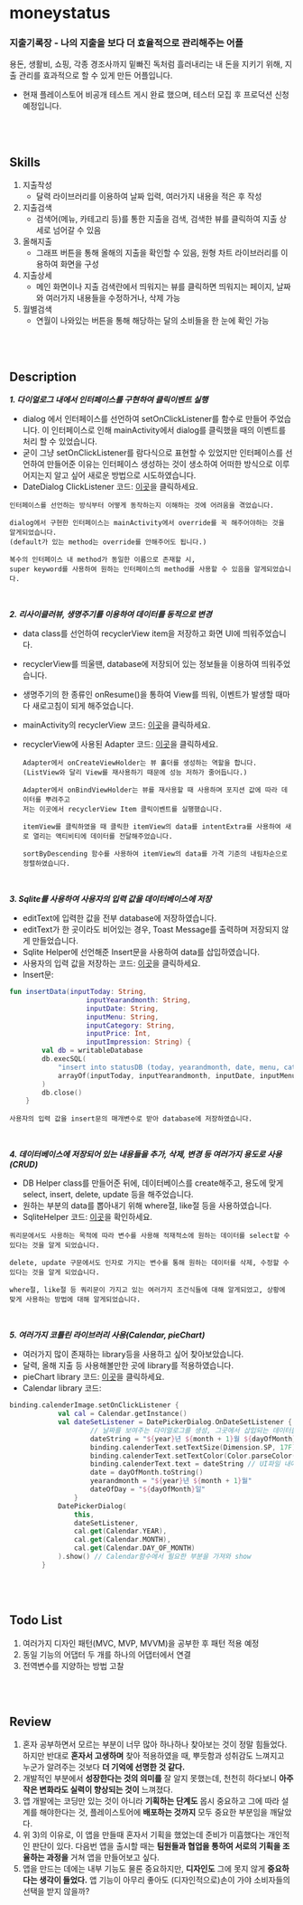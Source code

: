 # moneystatus

### 지출기록장 - 나의 지출을 보다 더 효율적으로 관리해주는 어플
용돈, 생활비, 쇼핑, 각종 경조사까지 밑빠진 독처럼 흘러내리는 내 돈을 지키기 위해, 지출 관리를 효과적으로 할 수 있게 만든 어플입니다.
* 현재 플레이스토어 비공개 테스트 게시 완료 했으며, 테스터 모집 후 프로덕션 신청 예정입니다.

<br><br>

__Skills__
---
1. 지출작성
    - 달력 라이브러리를 이용하여 날짜 입력, 여러가지 내용을 적은 후 작성
2. 지출검색
    - 검색어(메뉴, 카테고리 등)를 통한 지출을 검색, 검색한 뷰를 클릭하여 지출 상세로 넘어갈 수 있음
3. 올해지출
    - 그래프 버튼을 통해 올해의 지출을 확인할 수 있음, 원형 차트 라이브러리를 이용하여 화면을 구성
4. 지출상세
    - 메인 화면이나 지출 검색란에서 띄워지는 뷰를 클릭하면 띄워지는 페이지, 날짜와 여러가지 내용들을 수정하거나, 삭제 가능
5. 월별검색
    - 연월이 나와있는 버튼을 통해 해당하는 달의 소비들을 한 눈에 확인 가능

<br><br>

__Description__
---

___1. 다이얼로그 내에서 인터페이스를 구현하여 클릭이벤트 실행___
- dialog 에서 인터페이스를 선언하여 setOnClickListener를 함수로 만들어 주었습니다. 이 인터페이스로 인해 mainActivity에서 dialog를 클릭했을 때의 이벤트를 처리 할 수 있었습니다.
- 굳이 그냥 setOnClickListener를 람다식으로 표현할 수 있었지만 인터페이스를 선언하여 만들어준 이유는 인터페이스 생성하는 것이 생소하여 어떠한 방식으로 이루어지는지 알고 싶어 새로운 방법으로 시도하였습니다.
- DateDialog ClickListener 코드: [이곳](https://github.com/JunHyeok0205/moneystatus/blob/master/app/src/main/java/com/JunHyeok0205/portfolio/moneystatus/DateDialog.kt)을 클릭하세요.

```
인터페이스를 선언하는 방식부터 어떻게 동작하는지 이해하는 것에 어려움을 겪었습니다.
```
```
dialog에서 구현한 인터페이스는 mainActivity에서 override를 꼭 해주어야하는 것을 알게되었습니다.
(default가 있는 method는 override를 안해주어도 됩니다.)
```
```
복수의 인터페이스 내 method가 동일한 이름으로 존재할 시,
super keyword를 사용하여 원하는 인터페이스의 method를 사용할 수 있음을 알게되었습니다.
```


<br>


___2. 리사이클러뷰, 생명주기를 이용하여 데이터를 동적으로 변경___
- data class를 선언하여 recyclerView item을 저장하고 화면 UI에 띄워주었습니다.
- recyclerView를 띄울땐, database에 저장되어 있는 정보들을 이용하여 띄워주었습니다.
- 생명주기의 한 종류인 onResume()을 통하여 View를 띄워, 이벤트가 발생할 때마다 새로고침이 되게 해주었습니다.
- mainActivity의 recyclerView 코드: [이곳](https://github.com/JunHyeok0205/moneystatus/blob/master/app/src/main/java/com/JunHyeok0205/portfolio/moneystatus/MainActivity.kt)을 클릭하세요.
- recyclerView에 사용된 Adapter 코드: [이곳](https://github.com/JunHyeok0205/moneystatus/blob/master/app/src/main/java/com/JunHyeok0205/portfolio/moneystatus/ItemAdapter.kt)을 클릭하세요.

   ```
   Adapter에서 onCreateViewHolder는 뷰 홀더를 생성하는 역할을 합니다.
   (ListView와 달리 View를 재사용하기 때문에 성능 저하가 줄어듭니다.)
   ```
   ```
   Adapter에서 onBindViewHolder는 뷰를 재사용할 때 사용하며 포지션 값에 따라 데이터를 뿌려주고
   저는 이곳에서 recyclerView Item 클릭이벤트를 실행했습니다.
   ```
   ```
   itemView를 클릭하였을 때 클릭한 itemView의 data를 intentExtra를 사용하여 새로 열리는 액티비티에 데이터를 전달해주었습니다.
   ```
   ```
   sortByDescending 함수를 사용하여 itemView의 data를 가격 기준의 내림차순으로 정렬하였습니다.
   ```


<br>


___3. Sqlite를 사용하여 사용자의 입력 값을 데이터베이스에 저장___
- editText에 입력한 값을 전부 database에 저장하였습니다.
- editText가 한 곳이라도 비어있는 경우, Toast Message를 출력하며 저장되지 않게 만들었습니다.
- Sqlite Helper에 선언해준 Insert문을 사용하여 data를 삽입하였습니다.
- 사용자의 입력 값을 저장하는 코드: [이곳](https://github.com/JunHyeok0205/moneystatus/blob/master/app/src/main/java/com/JunHyeok0205/portfolio/moneystatus/MoneySpendingWrite.kt)을 클릭하세요.
- Insert문:
```kotlin
fun insertData(inputToday: String,
                   inputYearandmonth: String,
                   inputDate: String,
                   inputMenu: String,
                   inputCategory: String,
                   inputPrice: Int,
                   inputImpression: String) {
        val db = writableDatabase
        db.execSQL(
            "insert into statusDB (today, yearandmonth, date, menu, category, price, impression) values (?,?,?,?,?,?,?)",
            arrayOf(inputToday, inputYearandmonth, inputDate, inputMenu, inputCategory, inputPrice, inputImpression)
        )
        db.close()
    }
```
    사용자의 입력 값을 insert문의 매개변수로 받아 database에 저장하였습니다.


<br>


___4. 데이터베이스에 저장되어 있는 내용들을 추가, 삭제, 변경 등 여러가지 용도로 사용(CRUD)___
- DB Helper class를 만들어준 뒤에, 데이터베이스를 create해주고, 용도에 맞게 select, insert, delete, update 등을 해주었습니다.
- 원하는 부분의 data를 뽑아내기 위해 where절, like절 등을 사용하였습니다.
- SqliteHelper 코드: [이곳](https://github.com/JunHyeok0205/moneystatus/blob/master/app/src/main/java/com/JunHyeok0205/portfolio/moneystatus/DBHelper.kt)을 확인하세요.

```
쿼리문에서도 사용하는 목적에 따라 변수를 사용해 적재적소에 원하는 데이터를 select할 수 있다는 것을 알게 되었습니다.
```
```
delete, update 구문에서도 인자로 가지는 변수를 통해 원하는 데이터를 삭제, 수정할 수 있다는 것을 알게 되었습니다.
```
```
where절, like절 등 쿼리문이 가지고 있는 여러가지 조건식들에 대해 알게되었고, 상황에 맞게 사용하는 방법에 대해 알게되었습니다.
```


<br>


___5. 여러가지 코틀린 라이브러리 사용(Calendar, pieChart)___
- 여러가지 많이 존재하는 library등을 사용하고 싶어 찾아보았습니다.
- 달력, 올해 지출 등 사용해볼만한 곳에 library를 적용하였습니다.
- pieChart library 코드: [이곳](https://github.com/JunHyeok0205/moneystatus/blob/master/app/src/main/java/com/JunHyeok0205/portfolio/moneystatus/GraphActivity.kt)을 클릭하세요.
- Calendar library 코드: 
```kotlin
binding.calenderImage.setOnClickListener {
            val cal = Calendar.getInstance()
            val dateSetListener = DatePickerDialog.OnDateSetListener { view, year, month, dayOfMonth ->
                    // 날짜를 보여주는 다이얼로그를 생성, 그곳에서 삽입되는 데이터들을 view, year, month, dayOfMonth의 순서대로 dateSetListenter에 적용
                    dateString = "${year}년 ${month + 1}월 ${dayOfMonth}일"
                    binding.calenderText.setTextSize(Dimension.SP, 17F) // 달력 선택하고 날짜가 텍스트로 나올 때 크기 조정
                    binding.calenderText.setTextColor(Color.parseColor("#000000")) // 색 변경(검은색)
                    binding.calenderText.text = dateString // UI파일 내에 텍스트를 해당하는 날짜로 변경
                    date = dayOfMonth.toString()
                    yearandmonth = "${year}년 ${month + 1}월"
                    dateOfDay = "${dayOfMonth}일"
                }
            DatePickerDialog(
                this,
                dateSetListener,
                cal.get(Calendar.YEAR),
                cal.get(Calendar.MONTH),
                cal.get(Calendar.DAY_OF_MONTH)
            ).show() // Calendar함수에서 필요한 부분을 가져와 show
        }

```


<br><br>


__Todo List__
---
1. 여러가지 디자인 패턴(MVC, MVP, MVVM)을 공부한 후 패턴 적용 예정
2. 동일 기능의 어댑터 두 개를 하나의 어댑터에서 연결
3. 전역변수를 지양하는 방법 고찰


<br><br>


__Review__
---
1. 혼자 공부하면서 모르는 부분이 너무 많아 하나하나 찾아보는 것이 정말 힘들었다. 하지만 반대로 __혼자서 고생하며__ 찾아 적용하였을 때, 뿌듯함과 성취감도 느껴지고 누군가 알려주는 것보다 __더 기억에 선명한 것 같다.__
2. 개발적인 부분에서 __성장한다는 것의 의미를__ 잘 알지 못했는데, 천천히 하다보니 __아주 작은 변화라도 실력이 향상되는 것이__ 느껴졌다.
3. 앱 개발에는 코딩만 있는 것이 아니라 __기획하는 단계도__ 몹시 중요하고 그에 따라 설계를 해야한다는 것, 플레이스토어에 __배포하는 것까지__ 모두 중요한 부분임을 깨달았다.
4. 위 3)의 이유로, 이 앱을 만들때 혼자서 기획을 했었는데 준비가 미흡했다는 개인적인 판단이 있다. 다음번 앱을 출시할 때는 __팀원들과 협업을 통하여 서로의 기획을 조율하는 과정을__ 거쳐 앱을 만들어보고 싶다.
5. 앱을 만드는 데에는 내부 기능도 물론 중요하지만, __디자인도__ 그에 못지 않게 __중요하다는 생각이 들었다.__ 앱 기능이 아무리 좋아도 (디자인적으로)손이 가야 소비자들의 선택을 받지 않을까?

